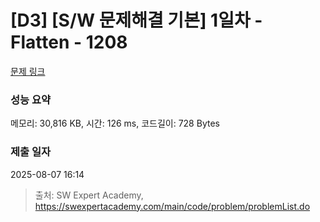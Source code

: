 # [D3] [S/W 문제해결 기본] 1일차 - Flatten - 1208 

[문제 링크](https://swexpertacademy.com/main/code/problem/problemDetail.do?contestProbId=AV139KOaABgCFAYh) 

### 성능 요약

메모리: 30,816 KB, 시간: 126 ms, 코드길이: 728 Bytes

### 제출 일자

2025-08-07 16:14



> 출처: SW Expert Academy, https://swexpertacademy.com/main/code/problem/problemList.do